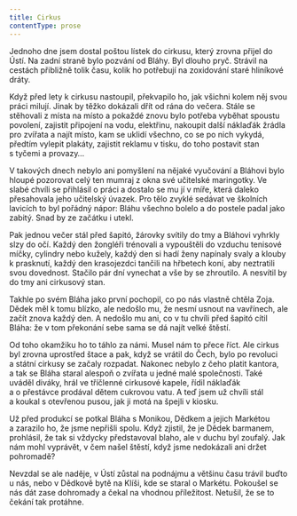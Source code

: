 ```yaml
---
title: Cirkus
contentType: prose
---
```


  

Jednoho dne jsem dostal poštou lístek do cirkusu, který zrovna přijel do Ústí. Na zadní straně bylo pozvání od Bláhy. Byl dlouho pryč. Strávil na cestách přibližně tolik času, kolik ho potřebují na zoxidování staré hliníkové dráty.

Když před lety k cirkusu nastoupil, překvapilo ho, jak všichni kolem něj svou práci milují. Jinak by těžko dokázali dřít od rána do večera. Stále se stěhovali z místa na místo a pokaždé znovu bylo potřeba vyběhat spoustu povolení, zajistit připojení na vodu, elektřinu, nakoupit další náklaďák žrádla pro zvířata a najít místo, kam se uklidí všechno, co se po nich vykydá, předtím vylepit plakáty, zajistit reklamu v tisku, do toho postavit stan s tyčemi a provazy…

V takových dnech nebylo ani pomyšlení na nějaké vyučování a Bláhovi bylo hloupé pozorovat celý ten mumraj z okna své učitelské maringotky. Ve slabé chvíli se přihlásil o práci a dostalo se mu jí v míře, která daleko přesahovala jeho učitelský úvazek. Pro tělo zvyklé sedávat ve školních lavicích to byl pořádný nápor: Bláhu všechno bolelo a do postele padal jako zabitý. Snad by ze začátku i utekl.

Pak jednou večer stál před šapitó, žárovky svítily do tmy a Bláhovi vyhrkly slzy do očí. Každý den žongléři trénovali a vypouštěli do vzduchu tenisové míčky, cylindry nebo kužely, každý den si hadí ženy napínaly svaly a klouby k prasknutí, každý den krasojezdci tančili na hřbetech koní, aby neztratili svou dovednost. Stačilo pár dní vynechat a vše by se zhroutilo. A nesvítil by do tmy ani cirkusový stan.

Takhle po svém Bláha jako první pochopil, co po nás vlastně chtěla Zoja. Dědek měl k tomu blízko, ale nedošlo mu, že nesmí usnout na vavřínech, ale začít znova každý den. A nedošlo mu ani, co v tu chvíli před šapitó cítil Bláha: že v tom překonání sebe sama se dá najít velké štěstí.

Od toho okamžiku ho to táhlo za námi. Musel nám to přece říct. Ale cirkus byl zrovna uprostřed štace a pak, když se vrátil do Čech, bylo po revoluci a státní cirkusy se začaly rozpadat. Nakonec nebylo z čeho platit kantora, a tak se Bláha staral alespoň o zvířata u jedné malé společnosti. Také uváděl diváky, hrál ve tříčlenné cirkusové kapele, řídil náklaďák a o přestávce prodával dětem cukrovou vatu. A teď jsem už chvíli stál a koukal s otevřenou pusou, jak ji motá na špejli v kiosku.

Už před produkcí se potkal Bláha s Monikou, Dědkem a jejich Markétou a zarazilo ho, že jsme nepřišli spolu. Když zjistil, že je Dědek barmanem, prohlásil, že tak si vždycky představoval blaho, ale v duchu byl zoufalý. Jak nám mohl vyprávět, v čem našel štěstí, když jsme nedokázali ani držet pohromadě?

Nevzdal se ale naděje, v Ústí zůstal na podnájmu a většinu času trávil buďto u nás, nebo v Dědkově bytě na Klíši, kde se staral o Markétu. Pokoušel se nás dát zase dohromady a čekal na vhodnou příležitost. Netušil, že se to čekání tak protáhne.
